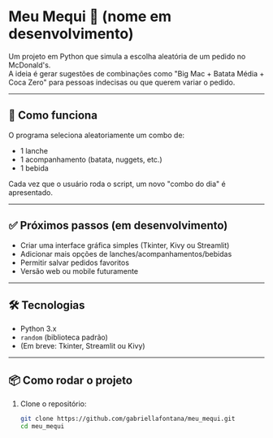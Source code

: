 # Meu Mequi 🍔 (nome em desenvolvimento)

Um projeto em Python que simula a escolha aleatória de um pedido no McDonald's.  
A ideia é gerar sugestões de combinações como "Big Mac + Batata Média + Coca Zero" para pessoas indecisas ou que querem variar o pedido.

---

## 🚀 Como funciona

O programa seleciona aleatoriamente um combo de:

- 1 lanche
- 1 acompanhamento (batata, nuggets, etc.)
- 1 bebida

Cada vez que o usuário roda o script, um novo "combo do dia" é apresentado.

---

## ✅ Próximos passos (em desenvolvimento)

- Criar uma interface gráfica simples (Tkinter, Kivy ou Streamlit)
- Adicionar mais opções de lanches/acompanhamentos/bebidas
- Permitir salvar pedidos favoritos
- Versão web ou mobile futuramente

---

## 🛠️ Tecnologias

- Python 3.x
- `random` (biblioteca padrão)
- (Em breve: Tkinter, Streamlit ou Kivy)

---

## 📦 Como rodar o projeto

1. Clone o repositório:
   ```bash
   git clone https://github.com/gabriellafontana/meu_mequi.git
   cd meu_mequi
